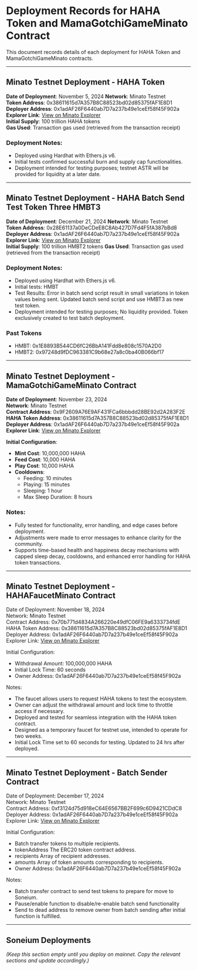 # Deployment Records for HAHA Token and MamaGotchiGameMinato Contract

This document records details of each deployment for HAHA Token and MamaGotchiGameMinato contracts.

---

## Minato Testnet Deployment - HAHA Token

**Date of Deployment**: November 5, 2024
**Network**: Minato Testnet  
**Token Address**: 0x38611615d7A357B8C88523bd02d85375fAF1E8D1  
**Deployer Address**: 0x1adAF26F6440ab7D7a237b49e1ceEf58f45F902a  
**Explorer Link**: [View on Minato Explorer](https://soneium-minato.blockscout.com/token/0x38611615d7A357B8C88523bd02d85375fAF1E8D1?tab=contract)  
**Initial Supply**: 100 trillion HAHA tokens  
**Gas Used**: Transaction gas used (retrieved from the transaction receipt)

### Deployment Notes:

- Deployed using Hardhat with Ethers.js v6.
- Initial tests confirmed successful burn and supply cap functionalities.
- Deployment intended for testing purposes; testnet ASTR will be provided for liquidity at a later date.

---

## Minato Testnet Deployment - HAHA Batch Send Test Token Three HMBT3

**Date of Deployment**: December 21, 2024
**Network**: Minato Testnet  
**Token Address**: 0x28E61137a0DeCDeE8C8Ab427D7Fd4F5fA387bBd8  
**Deployer Address**: 0x1adAF26F6440ab7D7a237b49e1ceEf58f45F902a  
**Explorer Link**: [View on Minato Explorer](https://soneium-minato.blockscout.com/token/0x28E61137a0DeCDeE8C8Ab427D7Fd4F5fA387bBd8?tab=contract)  
**Initial Supply**: 100 trillion HMBT2 tokens
**Gas Used**: Transaction gas used (retrieved from the transaction receipt)

### Deployment Notes:

- Deployed using Hardhat with Ethers.js v6.
- Initial tests: HMBT
- Test Results: Error in batch send script result in small variations in token values being sent. Updated batch send script and use HMBT3 as new test token.
- Deployment intended for testing purposes; No liquidity provided. Token exclusively created to test batch deployment.

### Past Tokens

- HMBT: 0x1E8893B544CD6fC26BbA141Fdd8e808c1570A2D0
- HMBT2: 0x97248d9fDC963381C9b68e27a8c0ba40B066bf17

---

## Minato Testnet Deployment - MamaGotchiGameMinato Contract

**Date of Deployment**: November 23, 2024  
**Network**: Minato Testnet  
**Contract Address**: 0x9F2609A76E9AF431FCa6bbbdd28BE92d2A283F2E  
**HAHA Token Address**: 0x38611615d7A357B8C88523bd02d85375fAF1E8D1  
**Deployer Address**: 0x1adAF26F6440ab7D7a237b49e1ceEf58f45F902a  
**Explorer Link**: [View on Minato Explorer](https://soneium-minato.blockscout.com/address/0x9F2609A76E9AF431FCa6bbbdd28BE92d2A283F2E?tab=contract)

**Initial Configuration**:

- **Mint Cost**: 10,000,000 HAHA
- **Feed Cost**: 10,000 HAHA
- **Play Cost**: 10,000 HAHA
- **Cooldowns**:
  - Feeding: 10 minutes
  - Playing: 15 minutes
  - Sleeping: 1 hour
  - Max Sleep Duration: 8 hours

### Notes:

- Fully tested for functionality, error handling, and edge cases before deployment.
- Adjustments were made to error messages to enhance clarity for the community.
- Supports time-based health and happiness decay mechanisms with capped sleep decay, cooldowns, and enhanced error handling for HAHA token transactions.

---

## Minato Testnet Deployment - HAHAFaucetMinato Contract

Date of Deployment: November 18, 2024  
Network: Minato Testnet  
Contract Address: 0x70b771d4834A266220e49dfC06FE9a6333734fdE  
HAHA Token Address: 0x38611615d7A357B8C88523bd02d85375fAF1E8D1  
Deployer Address: 0x1adAF26F6440ab7D7a237b49e1ceEf58f45F902a  
Explorer Link: [View on Minato Explorer](https://soneium-minato.blockscout.com/address/0x70b771d4834A266220e49dfC06FE9a6333734fdE?tab=contract)

Initial Configuration:

- Withdrawal Amount: 100,000,000 HAHA
- Initial Lock Time: 60 seconds
- Owner Address: 0x1adAF26F6440ab7D7a237b49e1ceEf58f45F902a

Notes:

- The faucet allows users to request HAHA tokens to test the ecosystem.
- Owner can adjust the withdrawal amount and lock time to throttle access if necessary.
- Deployed and tested for seamless integration with the HAHA token contract.
- Designed as a temporary faucet for testnet use, intended to operate for two weeks.
- Initial Lock Time set to 60 seconds for testing. Updated to 24 hrs after deployed.

---

## Minato Testnet Deployment - Batch Sender Contract

Date of Deployment: December 17, 2024  
Network: Minato Testnet  
Contract Address: 0xf3124d75d918eC64E6567BB2F699c6D9421CDdC8
Deployer Address: 0x1adAF26F6440ab7D7a237b49e1ceEf58f45F902a  
Explorer Link: [View on Minato Explorer](https://soneium-minato.blockscout.com/address/0xf3124d75d918eC64E6567BB2F699c6D9421CDdC8?tab=contract)

Initial Configuration:

- Batch transfer tokens to multiple recipients.
- tokenAddress The ERC20 token contract address.
- recipients Array of recipient addresses.
- amounts Array of token amounts corresponding to recipients.
- Owner Address: 0x1adAF26F6440ab7D7a237b49e1ceEf58f45F902a

Notes:

- Batch transfer contract to send test tokens to prepare for move to Soneium.
- Pause/enable function to disable/re-enable batch send functionality
- Send to dead address to remove owner from batch sending after initial function is fulfilled.

---

## Soneium Deployments

_(Keep this section empty until you deploy on mainnet. Copy the relevant sections and update accordingly.)_
